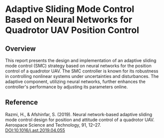 
# Adaptive Sliding Mode Control Based on Neural Networks for Quadrotor UAV Position Control

## Overview
This report presents the design and implementation of an adaptive sliding mode control (SMC) strategy based on neural networks for the position control of a quadrotor UAV. The SMC controller is known for its robustness in controlling nonlinear systems under uncertainties and disturbances. The adaptive component, utilizing neural networks, further enhances the controller's performance by adjusting its parameters online.

## Reference
Razmi, H., & Afshinfar, S. (2019). Neural network-based adaptive sliding mode control design for position and attitude control of a quadrotor UAV. Aerospace Science and Technology, 91, 12–27. [DOI:10.1016/j.ast.2019.04.055](http://dx.doi.org/10.1016/j.ast.2019.04.055)

